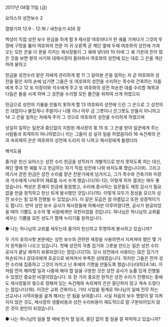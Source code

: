2017년 08월 11일 (금)

요아스의 성전보수 2



열왕기하 12:9 - 12:16 / 새찬송가 435 장


백성이 직접 성전 보수 헌금을 하게 함
9 제사장 여호야다가 한 궤를 가져다가 그것의 뚜껑에 구멍을 뚫어 여호와의 전문 어
귀 오른쪽 곧 제단 옆에 두매 여호와의 성전에 가져 오는 모든 은을 다 문을 지키는
제사장들이 그 궤에 넣더라 10 이에 그 궤 가운데 은이 많은 것을 보면 왕의 서기와
대제사장이 올라와서 여호와의 성전에 있는 대로 그 은을 계산하여 봉하고

헌금을 성전수리 맡은 자에게 관리하게 함
11 그 달아본 은을 일하는 자 곧 여호와의 성전을 맡은 자의 손에 넘기면 그들은 또
여호와의 성전을 수리하는 목수와 건축하는 자들에게 주고 12 또 미장이와 석수에게
주고 또 여호와의 성전 파손한 데를 수리할 재목과 다듬은 돌을 사게 하며 그 성전을
수리할 모든 물건을 위하여 쓰게 하였으되

헌금으로 성전의 기물을 만들지 못하게 함
13 여호와의 성전에 드린 그 은으로 그 성전의 은 대접이나 불집게나 주발이나 나팔
이나 아무 금 그릇이나 은그릇도 만들지 아니하고 14 그 은을 일하는 자에게 주어 그
것으로 여호와의 성전을 수리하게 하였으며

성실히 일하는 일꾼과 중단없이 지원된 제사장의 몫
15 또 그 은을 받아 일꾼에게 주는 사람들과 회계하지 아니하였으니 이는 그들이 성
실히 일을 하였음이라 16 속건제의 은과 속죄제의 은은 여호와의 성전에 드리지 아
니하고 제사장에게 돌렸더라

해석도움





즐거운 헌신
요아스는 성전 수리 헌금을 성직자가 개별적으로 받지 못하도록 하는 대신, 제단 옆에 한 궤를 두고 헌금하는 자가 직접 성전에 나와 바치도록 했습니다(9). 그리고 여기서 걷힌 헌금은 성전 수리를 맡은 전문가에게 넘겨지고, 그가 목수와 건축가와 미장과 석수에게 나눠주어 재료를 사서 쓰게 했습니다(10-12). 이렇게 하자 결과는 매우 좋았습니다. 백성은 흔쾌히
헌금에 동참했고, 수리에 종사하는 일꾼들도 재정 감사가 필요 없을 만큼 정직하고 헌신 되게 봉사했던 것입니다(15). 이렇게 모두가 정성을 모으자 성전 보수는 힘 있게 진행될 수 있었습니다. 이 같은 모습은 참 아름답고 또한 성경적이기도 합니다. 만약 성전 보수 공사가 제사장들에 의해서만 이루어졌다면, 공사가 완공되었을 때의 기쁨도 소수의 몇 사람에게만 국한되었을 것입니다. 하나님은 하나님의 교회를 세우는 기쁨을 모든 성도가 함께 누리기를 원하십니다.

● 나는 하나님의 교회를 세우는데 즐거이 헌신하고 투명하게 봉사하고 있습니까?

두 가지 유의사항
본문에는 성전 보수와 관련한 재정을 사용하면서 지켜져야 했던 몇 가지 원칙들이 나오고 있습니다. 첫째 성전의 각종 집기와 그릇을 만드는 일은 성전 수리 공사가 끝날 때까지 보류되었다는 점입니다(13). 당시 성전에서 사용되는 많은 집기가 파손되거나 강대국에게 조공으로 바쳐져서 부족한 상태였습니다. 하지만 그들은 먼저 성전 수리에 집중하고 그것이 마치고 난 후에야 기명을 만들도록 했습니다(대하24:14). 이처럼 먼저 해야할 일과 나중에 해야 할 일을 구분한 것은 성전 공사가 능률 있게 진행될 수 있었던 중요한 비결이었습니다. 또 한 가지 중요한 원칙은 성전 수리가 진행되는 중에도 제사장들의 몫으로 정해져 있는 속건제와 속죄제의 은은 중단하지 않고 계속 드렸다는 점입니다(16). 이것은 교회 건축이나, 기타 사업을 핑계로 하나님의 일에 전무 하는 선교사나 사역자들을 굶게 해서는 안 됨을 보여줍니다. 사실 처음의 보수 명령이 잘 지켜지지 않은 것도, 제사장의 생활비용과 성전 수리비용이 제도적으로 잘 구분되어있지 않은 것이 원인이 되었습니다.

● 나는 하나님의 일을 할 때에 먼저 할 일과, 중단 없이 할 일을 잘 파악하고 있습니까?